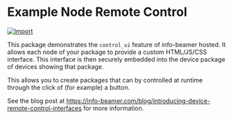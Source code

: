 # Example Node Remote Control

[![Import](https://cdn.infobeamer.com/s/img/import.png)](https://info-beamer.com/use?url=https://github.com/info-beamer/package-control-example.git)

This package demonstrates the `control_ui` feature of info-beamer hosted. It allows each
node of your package to provide a custom HTML/JS/CSS interface. This interface is then
securely embedded into the device package of devices showing that package.

This allows you to create packages that can by controlled at runtime through the
click of (for example) a button.

See the blog post at https://info-beamer.com/blog/introducing-device-remote-control-interfaces
for more information.
